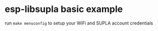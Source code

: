 # esp-libsupla basic example

run `make menuconfig` to setup your WiFi and SUPLA account credentials 



